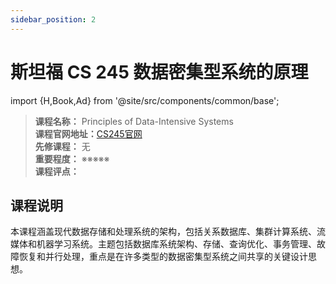 ```yaml
---
sidebar_position: 2
---
```


# 斯坦福 CS 245 数据密集型系统的原理

import {H,Book,Ad} from '@site/src/components/common/base';


>**课程名称：** Principles of Data-Intensive Systems     
**课程官网地址：**[CS245官网](https://web.stanford.edu/class/cs245/)  
**先修课程：** 无  
**重要程度：** ※※※※※  
**课程评点：** 

## 课程说明
本课程涵盖现代数据存储和处理系统的架构，包括关系数据库、集群计算系统、流媒体和机器学习系统。主题包括数据库系统架构、存储、查询优化、事务管理、故障恢复和并行处理，重点是在许多类型的数据密集型系统之间共享的关键设计思想。

<Comment></Comment>
